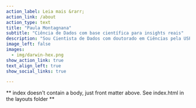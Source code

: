 ```yaml
---
action_label: Leia mais &rarr;
action_link: /about
action_type: text
title: "Paula Montagnana"
subtitle: "Ciência de Dados com base científica para insights reais"
description: "Sou Cientista de Dados com doutorado em Ciências pela USP. Desde a graduação em Ecologia, utilizo estatística para explorar dados complexos. Com expertise em diferentes abordagens, como análise espacial e modelos estatísticos, transformo dados em insights para impulsionar decisões."
image_left: false
images:
  - img/darwin-hex.png
show_action_link: true
text_align_left: true
show_social_links: true 

---
```




** index doesn't contain a body, just front matter above.
See index.html in the layouts folder **
